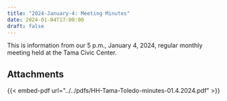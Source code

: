 ```yaml
---
title: "2024-January-4: Meeting Minutes"
date: 2024-01-04T17:00:00
draft: false
---
```

This is information from our 5 p.m., January 4, 2024, regular monthly meeting held at the Tama Civic Center. 
 
## Attachments

{{< embed-pdf url="../../pdfs/HH-Tama-Toledo-minutes-01.4.2024.pdf" >}}
